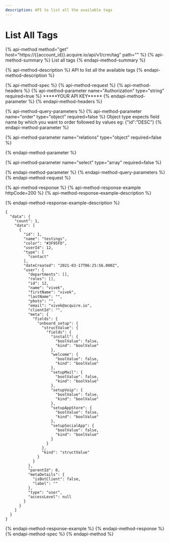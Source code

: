 ```yaml
---
description: API to list all the available tags
---
```


# List All Tags

{% api-method method="get" host="https://{{account\_id}}.acquire.io/api/v1/crm/tag" path="" %}
{% api-method-summary %}
List all tags
{% endapi-method-summary %}

{% api-method-description %}
API to list all the available tags
{% endapi-method-description %}

{% api-method-spec %}
{% api-method-request %}
{% api-method-headers %}
{% api-method-parameter name="Authorization" type="string" required=true %}
\*\*\*\*\*YOUR API KEY\*\*\*\*\*
{% endapi-method-parameter %}
{% endapi-method-headers %}

{% api-method-query-parameters %}
{% api-method-parameter name="order" type="object" required=false %}
Object type expects field name by which you want to order followed by values eg: {"id":"DESC"}
{% endapi-method-parameter %}

{% api-method-parameter name="relations" type="object" required=false %}

{% endapi-method-parameter %}

{% api-method-parameter name="select" type="array" required=false %}

{% endapi-method-parameter %}
{% endapi-method-query-parameters %}
{% endapi-method-request %}

{% api-method-response %}
{% api-method-response-example httpCode=200 %}
{% api-method-response-example-description %}

{% endapi-method-response-example-description %}

```
{
  "data": {
    "count": 1,
    "data": [
      {
        "id": 1,
        "name": "testings",
        "color": "#3F95FD",
        "userId": 12,
        "type": [
          "contact"
        ],
        "dateCreated": "2021-03-17T06:25:56.000Z",
        "user": {
          "departments": [],
          "roles": [],
          "id": 12,
          "name": "vivek",
          "firstName": "vivek",
          "lastName": "",
          "photo": "",
          "email": "vivek@acquire.io",
          "clientId": "",
          "meta": {
            "fields": {
              "onboard_setup": {
                "structValue": {
                  "fields": {
                    "install": {
                      "boolValue": false,
                      "kind": "boolValue"
                    },
                    "welcome": {
                      "boolValue": false,
                      "kind": "boolValue"
                    },
                    "setupMail": {
                      "boolValue": false,
                      "kind": "boolValue"
                    },
                    "setupVoip": {
                      "boolValue": false,
                      "kind": "boolValue"
                    },
                    "setupAppStore": {
                      "boolValue": false,
                      "kind": "boolValue"
                    },
                    "setupSocialApp": {
                      "boolValue": false,
                      "kind": "boolValue"
                    }
                  }
                },
                "kind": "structValue"
              }
            }
          },
          "parentId": 0,
          "metaDetails": {
            "isBotClient": false,
            "label": ""
          },
          "type": "user",
          "accessLevel": null
        }
      }
    ]
  }
}

```
{% endapi-method-response-example %}
{% endapi-method-response %}
{% endapi-method-spec %}
{% endapi-method %}

